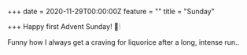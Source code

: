 +++
date = 2020-11-29T00:00:00Z
feature = ""
title = "Sunday"

+++
Happy first Advent Sunday! 🎄🕯

Funny how I always get a craving for liquorice after a long, intense run..